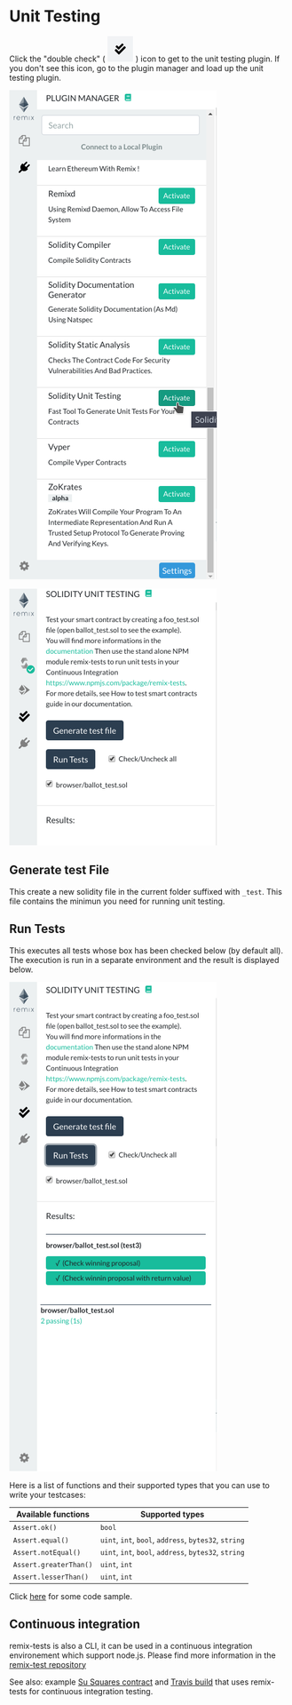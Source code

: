 Unit Testing
============

Click the "double check" (
![Double check](images/a-user-testing3.png)
) icon to get to the unit testing plugin.  If you don't see this icon, go to the plugin manager and load up the unit testing plugin.

![Unit Testing Section](images/a-unit-testing4.png)

![Unit Testing Section](images/a-unit-testing2.png)

Generate test File
------------------

This create a new solidity file in the current folder suffixed with `_test`.
This file contains the minimun you need for running unit testing.

Run Tests
---------

This executes all tests whose box has been checked below (by default all). The execution is run in a separate environment and the result is displayed below.

![Unit Testing Section](images/a-unit-testing5.png)

Here is a list of functions and their supported types that you can use to write your testcases:

| Available functions    | Supported types |
| ---------------------- | --------------- |
| `Assert.ok()`          | `bool`          |
| `Assert.equal()`       | `uint`, `int`, `bool`, `address`, `bytes32`, `string`  |
| `Assert.notEqual()`    | `uint`, `int`, `bool`, `address`, `bytes32`, `string`  |
| `Assert.greaterThan()` | `uint`, `int`   |
| `Assert.lesserThan()`  | `uint`, `int`   |

Click [here](https://github.com/ethereum/remix/blob/master/remix-tests/tests/examples_4/SafeMath_test.sol) for some code sample.

Continuous integration
----------------------

remix-tests is also a CLI, it can be used in a continuous integration environement which support node.js.
Please find more information in the [remix-test repository](https://github.com/ethereum/remix/tree/master/remix-tests)

See also: example [Su Squares contract](https://github.com/su-squares/ethereum-contract/tree/e542f37d4f8f6c7b07d90a6554424268384a4186) and [Travis build](https://travis-ci.org/su-squares/ethereum-contract/builds/446186067) that uses remix-tests for continuous integration testing.
